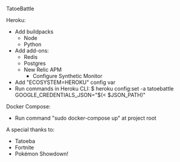 TatoeBattle

Heroku:
- Add buildpacks
    - Node
    - Python
- Add add-ons:
    - Redis
    - Postgres
    - New Relic APM
        - Configure Synthetic Monitor
- Add "ECOSYSTEM=HEROKU" config var
- Run commands in Heroku CLI:
    $ heroku config:set -a tatoebattle GOOGLE_CREDENTIALS_JSON="$(< $JSON_PATH)"

Docker Compose:
- Run command "sudo docker-compose up" at project root

A special thanks to:
 - Tatoeba
 - Fortnite
 - Pokémon Showdown! 
